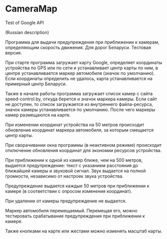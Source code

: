 CameraMap
=========

Test of Google API

(Russian description)

Программа для выдачи предупреждения при приближении к камерам, определяющим скорость движения.
Для дорог Беларуси.
Тестовая версия.


При старте программа загружает карту Google, определяет координаты устройства по GPS или по сети и устанавливает центр карты по ним, в центре устанавливается маркер автомобиля (значок по умолчанию). Если координаты определить не удалось, карта устанавливается на примерный центр Беларуси.

Также в начале работы программа загружает список камер с сайта speed-control.by, откуда берется и значок маркера камеры. Если сайт не доступен, то список загружается из внутреннего файла-ресурса, значок камеры устанавливается по умолчанию. После чего маркеры камер размещаются на карте.

При изменении координат устройства на 50 метров происходит обновление координат маркера автомобиля, за которым смещается центр карты.

При сворачивании окна программы (в неактивном режиме) происходит отключение обновления координат для экономии ресурсов устройства.

При приближении к одной из камер ближе, чем на 500 метров, выдается предупреждение: текст с указанием расстояния до ближайшей камеры и звуковой сигнал. Звук выдается на полной громкости, независимо от настроек звука устройства.

Предупреждение выдается каждые 50 метров при приближении к камере (в соответствии с опросом изменения координат).

При удалении от камеры предупреждение не выдается.

Маркер автомобиля перемещаемый. Перемещая его, можно тестировать срабатывание предупреждения при приближении к камере.

Также кнопками на карте или жестами можно изменять масштаб карты.
